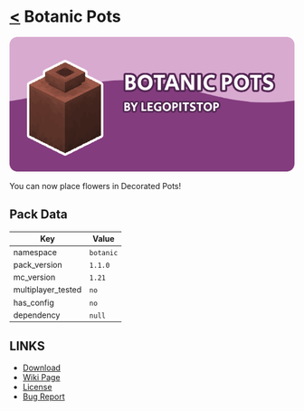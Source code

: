 # [<](../README.md) Botanic Pots

![alt](banner.png)

You can now place flowers in Decorated Pots!

## Pack Data

| Key                | Value     |
| ------------------ | --------- |
| namespace          | `botanic` |
| pack_version       | `1.1.0 `  |
| mc_version         | `1.21`    |
| multiplayer_tested | `no`      |
| has_config         | `no`      |
| dependency         | `null`    |

## LINKS

- [Download](https://curseforge.com/minecraft/customization/botanic-pots-datapack)
- [Wiki Page](https://github.com/legopitstop/Datapacks/wiki/Botanic_Pots)
- [License](https://license.lpsmods.dev)
- [Bug Report](https://github.com/legopitstop/Datapacks/issues)
